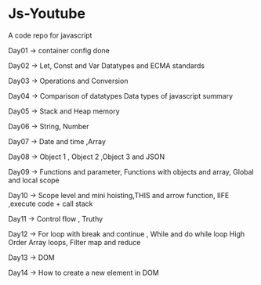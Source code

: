 # Js-Youtube
A code repo for javascript

Day01 ->
container config done

Day02 ->
Let, Const and Var
Datatypes and ECMA standards

Day03 ->
Operations and Conversion

Day04 ->
Comparison of datatypes
Data types of javascript summary

Day05 ->
Stack and Heap memory

Day06 ->
String, Number

Day07 ->
Date and time ,Array

Day08 ->
Object 1 , Object 2 ,Object 3 and JSON

Day09 ->
Functions and parameter, Functions with objects and array,
Global and local scope

Day10 ->
Scope level and mini hoisting,THIS and arrow function,
IIFE ,execute code + call stack

Day11 ->
Control flow , Truthy

Day12 ->
For loop with break and continue , While and do while loop 
High Order Array loops, Filter map and reduce

Day13 -> 
DOM

Day14 ->
How to create a new element in DOM
